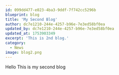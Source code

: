 ```yaml
---
id: 099dd477-e023-4ba3-9ddf-7f742cc5296b
blueprint: blog
title: 'My Second Blog'
author: dc7e1210-244e-4257-b96e-7e3ed58bf0ea
updated_by: dc7e1210-244e-4257-b96e-7e3ed58bf0ea
updated_at: 1753903349
excerpt: 'This is 2nd blog.'
category:
  - News
image: blog2.png
---
```

Hello This is my second blog